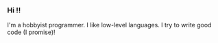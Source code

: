 ### Hi !!
I'm a hobbyist programmer. I like low-level languages. I try to write good code (I promise)!
